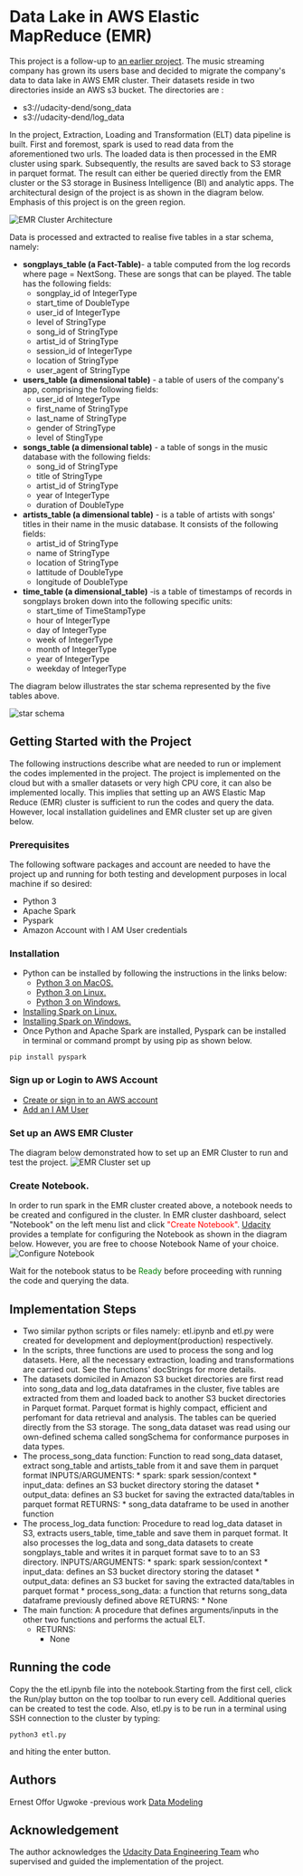 # Data Lake in AWS Elastic MapReduce (EMR)
This project is a follow-up to [an earlier project](https://gitlab.com/offor20/data_modeling_with_postgreSQL). The music streaming company has grown its users base and decided to migrate the company's data to data lake in AWS EMR cluster. Their datasets reside in two directories inside an AWS s3 bucket. The directories are : 
* s3://udacity-dend/song_data
* s3://udacity-dend/log_data
<p>In the project, Extraction, Loading and Transformation (ELT) data pipeline is built. First and foremost, spark is used to read data from the aforementioned two urls. The loaded data is then processed in the EMR cluster using spark. Subsequently, the results are saved back to S3 storage in parquet format. The result can either be queried directly from the EMR cluster or the S3 storage in Business Intelligence (BI) and analytic apps. The architectural design of the project is as shown in the diagram below. Emphasis of this project is on the green region.  </p>

![EMR Cluster Architecture](/images/architecture.png)

Data is processed and extracted to realise five tables in a star schema, namely:
* **songplays_table (a Fact-Table)**- a table computed from the log records where page = NextSong. These are songs that can be played. The table has the following fields: 
    * songplay_id of IntegerType
    * start_time of DoubleType
    * user_id  of IntegerType
    * level of StringType
    * song_id of StringType
    * artist_id of StringType
    * session_id of IntegerType
    * location of StringType
    * user_agent of StringType
* **users_table (a dimensional table)** - a table of users of the company's app, comprising the following fields:
    * user_id of IntegerType
    * first_name of StringType
    * last_name of StringType
    * gender of StringType
    * level of StingType
* **songs_table (a dimensional table)** - a table of songs in the music database with the following fields:
    * song_id of StringType
    * title of StringType
    * artist_id of StringType
    * year of IntegerType
    * duration of DoubleType
* **artists_table (a dimensional table)** - is a table of artists with songs' titles in their name in the music database. It consists of the following fields:
    * artist_id of StringType
    * name of StringType
    * location of StringType
    * lattitude of DoubleType
    * longitude of DoubleType
* **time_table (a dimensional_table)** -is a table of timestamps of records in songplays broken down into the following specific units:
    * start_time of TimeStampType
    * hour of IntegerType
    * day of IntegerType
    * week of IntegerType
    * month of IntegerType
    * year of IntegerType
    * weekday of IntegerType
<p>
The diagram below illustrates the star schema represented by the five tables above.
</p>

![star schema](/images/star_schema.png)

## Getting Started with the Project
The following instructions describe what are needed to run or implement the codes implemented in the project. The project is implemented on the cloud but with a smaller datasets or very high CPU core, it can also be implemented locally. This implies that setting up an AWS Elastic Map Reduce (EMR) cluster is sufficient to run the codes and query the data. However, local installation guidelines and EMR cluster set up are given below.
### Prerequisites
The following software packages and account are needed to have the project up and running for both testing and development purposes in local machine if so desired:
* Python 3
* Apache Spark
* Pyspark
* Amazon Account with I AM User credentials

### Installation
* Python can be installed by following the instructions in the links below:
    * [Python 3 on MacOS.](https://docs.python-guide.org/starting/install3/osx/#install3-osx)
    * [Python 3 on Linux.](https://docs.python-guide.org/starting/install3/linux/#install3-linux)
    * [Python 3 on Windows.](https://docs.python-guide.org/starting/install3/win/#install3-windows)
* [Installing Spark on Linux.](https://phoenixnap.com/kb/install-spark-on-ubuntu)
* [Installing Spark on Windows.](https://phoenixnap.com/kb/install-spark-on-windows-10)
* Once Python and Apache Spark are installed, Pyspark can be installed in terminal or command prompt by using pip as shown below.
```
pip install pyspark
```
### Sign up or Login to AWS Account
* [Create or sign in to an AWS account](https://signin.aws.amazon.com/signin?redirect_uri=https%3A%2F%2Fconsole.aws.amazon.com%2Fconsole%2Fhome%3Fstate%3DhashArgs%2523%26isauthcode%3Dtrue&client_id=arn%3Aaws%3Aiam%3A%3A015428540659%3Auser%2Fhomepage&forceMobileApp=0&code_challenge=m5zL3DNQLwKaLrLui1qIRag_AjJ-uxrKiSAqSioXp40&code_challenge_method=SHA-256)
* [Add an I AM User](https://console.aws.amazon.com/iam/home?region=us-west-2#/users)
### Set up an AWS EMR Cluster 
The diagram below demonstrated how to set up an EMR Cluster to run and test the project.
![EMR Cluster set up](/images/configuring-emr-cluster.png)

### Create Notebook.
In order to run spark in the EMR cluster created above, a notebook needs to be created and configured in the cluster. In EMR cluster dashboard, select "Notebook" on the left menu list and click <span style="color:red">"Create Notebook"</span>. [Udacity](https://classroom.udacity.com/nanodegrees/nd027/parts/19ef4e55-151f-4510-8b5c-cb590ac52df2/modules/f268ecf3-99fa-4f44-8587-dfa0945b8a7f/lessons/1f8f1b41-f5aa-4276-93f7-ec4916a74ed5/concepts/eac5c2be-645d-4d58-b7ac-a2dc02268e7e) provides a template for configuring the Notebook as shown in the diagram below. However, you are free to choose Notebook Name of your choice. 
![Configure Notebook](/images/configure-notebook.png)

<p>Wait for the notebook status to be <span style="color: green">Ready</span> before proceeding with running the code and querying the data.</p>

## Implementation Steps
* Two similar python scripts or files namely: etl.ipynb and etl.py were created for development and deployment(production) respectively.
* In the scripts, three functions are used to process the song and log datasets. Here, all the necessary extraction, loading and transformations are carried out. See the functions' docStrings for more details.
* The datasets domiciled in Amazon S3 bucket directories are first read into song_data and log_data dataframes in the cluster, five tables are extracted from them and loaded back to another S3 bucket directories in Parquet format. Parquet format is highly compact, efficient and perfomant for data retrieval and analysis. The tables can be queried directly from the S3 storage. The song_data dataset was read using our own-defined schema called songSchema for conformance purposes in data types. 
* The process_song_data function:  Function to read song_data dataset, extract song_table and artists_table from it and save them in parquet format
    INPUTS/ARGUMENTS:
        * spark: spark session/context
        * input_data: defines an S3 bucket directory storing the dataset
        * output_data: defines an S3 bucket for saving the extracted data/tables in parquet format
    RETURNS:
        * song_data dataframe to be used in another function  
* The process_log_data function:  Procedure to read log_data dataset in S3, extracts users_table, time_table and save them in parquet format.
    It also processes the log_data and song_data datasets to create songplays_table and writes it in parquet format save to 
    to an S3 directory.
    INPUTS/ARGUMENTS:
        * spark: spark session/context
        * input_data: defines an S3 bucket directory storing the dataset
        * output_data: defines an S3 bucket for saving the extracted data/tables in parquet format
        * process_song_data: a function that returns song_data dataframe previously defined above
    RETURNS:
        * None   
* The main function: A procedure that defines arguments/inputs in the other two functions and performs the actual ELT.
    *  RETURNS:
        * None


## Running the code
Copy the the etl.ipynb file into the notebook.Starting from the first cell, click the Run/play button on the top toolbar to run every cell. Additional queries can be created to test the code. Also, etl.py is to be run in a terminal using SSH connection to the cluster by typing:
```
python3 etl.py 
```
and hiting the enter button.

## Authors
Ernest Offor Ugwoke -previous work [Data Modeling](https://gitlab.com/offor20/data_modeling_with_postgreSQL)

## Acknowledgement
The author acknowledges the [Udacity Data Engineering Team](www.udacity.com) who supervised and guided the implementation of the project.  
